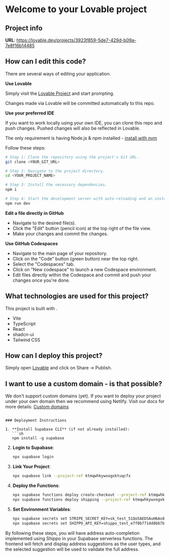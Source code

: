 # Welcome to your Lovable project

## Project info

**URL**: https://lovable.dev/projects/3923f859-5de7-429d-b09a-7e8f16b14485

## How can I edit this code?

There are several ways of editing your application.

**Use Lovable**

Simply visit the [Lovable Project](https://lovable.dev/projects/3923f859-5de7-429d-b09a-7e8f16b14485) and start prompting.

Changes made via Lovable will be committed automatically to this repo.

**Use your preferred IDE**

If you want to work locally using your own IDE, you can clone this repo and push changes. Pushed changes will also be reflected in Lovable.

The only requirement is having Node.js & npm installed - [install with nvm](https://github.com/nvm-sh/nvm#installing-and-updating)

Follow these steps:

```sh
# Step 1: Clone the repository using the project's Git URL.
git clone <YOUR_GIT_URL>

# Step 2: Navigate to the project directory.
cd <YOUR_PROJECT_NAME>

# Step 3: Install the necessary dependencies.
npm i

# Step 4: Start the development server with auto-reloading and an instant preview.
npm run dev
```

**Edit a file directly in GitHub**

- Navigate to the desired file(s).
- Click the "Edit" button (pencil icon) at the top right of the file view.
- Make your changes and commit the changes.

**Use GitHub Codespaces**

- Navigate to the main page of your repository.
- Click on the "Code" button (green button) near the top right.
- Select the "Codespaces" tab.
- Click on "New codespace" to launch a new Codespace environment.
- Edit files directly within the Codespace and commit and push your changes once you're done.

## What technologies are used for this project?

This project is built with .

- Vite
- TypeScript
- React
- shadcn-ui
- Tailwind CSS

## How can I deploy this project?

Simply open [Lovable](https://lovable.dev/projects/3923f859-5de7-429d-b09a-7e8f16b14485) and click on Share -> Publish.

## I want to use a custom domain - is that possible?

We don't support custom domains (yet). If you want to deploy your project under your own domain then we recommend using Netlify. Visit our docs for more details: [Custom domains](https://docs.lovable.dev/tips-tricks/custom-domain/)


```

### Deployment Instructions

1. **Install Supabase CLI** (if not already installed):
   ```sh
   npm install -g supabase
   ```

2. **Login to Supabase**:
   ```sh
   npx supabase login
   ```

3. **Link Your Project**:
   ```sh
   npx supabase link --project-ref ktmqwhkywxogxktuqcfx
   ```

4. **Deploy the Functions**:
   ```sh
   npx supabase functions deploy create-checkout --project-ref ktmqwhkywxogxktuqcfx
   npx supabase functions deploy shipping --project-ref ktmqwhkywxogxktuqcfx
   ```

5. **Set Environment Variables**:
   ```sh
   npx supabase secrets set STRIPE_SECRET_KEY=sk_test_51Qo5AED5AuH6As8BXyi78HRoRs766g3mxTeBTIzKt4gVfaSPxrMMtzqPrWfTozlRIVgg2O26jFTaqjLp7NBJAHGq00JEZDUhcV --project-ref ktmqwhkywxogxktuqcfx
   npx supabase secrets set SHIPPO_API_KEY=shippo_test_e7f0b7714d8b67b554393749c3c9b91c9a89cc28 --project-ref ktmqwhkywxogxktuqcfx
   ```

By following these steps, you will have address auto-completion implemented using Shippo in your Supabase serverless functions. The frontend will fetch and display address suggestions as the user types, and the selected suggestion will be used to validate the full address.